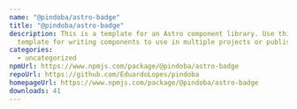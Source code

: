 ```yaml
---
name: "@pindoba/astro-badge"
title: "@pindoba/astro-badge"
description: This is a template for an Astro component library. Use this
  template for writing components to use in multiple projects or publish to NPM.
categories:
  - uncategorized
npmUrl: https://www.npmjs.com/package/@pindoba/astro-badge
repoUrl: https://github.com/EduardoLopes/pindoba
homepageUrl: https://www.npmjs.com/package/@pindoba/astro-badge
downloads: 41
---
```

